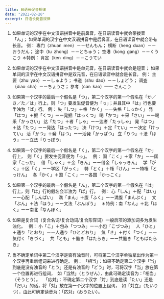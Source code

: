 ```yaml
---
title: 日语长促音规律
date: "2021-02-20"
excerpt: 日语长促音规律
---
```

1. 如果单词的汉字在中文汉语拼音中是前鼻音，在日语读音中就会带拨音「ん」；
如果单词的汉字在中文汉语拼音中是后鼻音，在日语读音中就会带有长音。
例：
専门（zhuan men）－－せんもん；
横断（heng duan）－－おうだん；
途中（tu zhong）－－とちゅう；
空港（kong gang）－－くうこう
＊特例：
肯定（ken ding）－－こうてい

2. 如果单词的汉字在中文汉语拼音中是单元音，在日语读音中就会是短音；
如果单词的汉字在中文汉语拼音中是双元音，在日语读音中就会是长音。
例：
主要（zhu yao）－－しゅよう；
书道（shu dao）－－しょどう；
调査（diao cha）－－ちょうさ；
参考（can kao）—— さんこう

3. 如果第一个汉字的最后一个假名是「つ」，第二个汉字的第一个假名在「か／さ／た／は」行上，则「つ」要发生促音便为「っ」；并且其中「は」行也要半浊为「ぱ」行。
例：
失「しつ」＋格「かく」ーー失格「しっかく」
発「はつ」＋掘「くつ」ーー発掘「はっくつ」
喝「かつ」＋采「さい」ーー喝采「かっさい」
达「たつ」＋者「しゃ」ーー达者「たっしゃ」
発「はつ」＋达「たつ」ーー発达「はったつ」
决「けつ」＋定「てい」ーー决定「けってい」
活「かつ」＋発「はつ」ーー活発「かっぱつ」
立「りつ」＋法「ほう」ーー立法「りっぽう」

4. 如果第一个汉字的最后一个假名是「く」，第二个汉字的第一个假名在「か」行上， 则「く」要发生促音便为「っ」。 
例：
国「こく」＋家「か」ーー国家「こっか」 
借「しゃく」＋金「きん」ーー借金「しゃっきん」 
学「がく」＋区「く」ーー学区「がっく」 
特「とく」＋権「けん」ーー特権「とっけん」 
各「かく」＋国「こく」ーー各国「かっこく」

5. 如果第一个汉字的最后一个假名是「ん」，第二个汉字的第一个假名在「は」行上，则「は」行的假名会半浊为「ぱ」行。 
例：
心「しん」＋配「はい」ーー心配「しんぱい」 
満「まん」＋腹「ふく」ーー満腹「まんぷく」 
文「ぶん」＋法「ほう」ーー文法「ぶんぽう」 
＊特例：南「なん」＋北「ほく」ーー南北「なんぼく」

6. 如果是复合词（复合名词/复合动词/复合形容词）一般后项的添加词多为发生浊化。 
例：
小「こ」＋包み「つつみ」ーー小包「こづつみ」 
人「ひと」＋通り「とおり」ーー人通り「ひとどおり」 
気「き」＋付く「つく」ーー気付く「きづく」 
共「とも」＋働き「はたらき」ーー共働き「ともばたらき」

7. 当不确定单词中第二个汉字是否有浊音时，可将第二个汉字单独拿出作为第一个汉字再重新组词来进行确定。
例：
「相当」：如果不确定第二个汉字「当」到底是没有浊音的「とう」还是有浊音的「どう」时，可将汉字「当」放在第一个位置再进行组词， 如「当然」（とうぜん），由此可确定读音为：「相当」（そうとう）。 
「応対」：不确定第二个汉字「対」到底是读「たい」还是「だい」的话，将「対」放在第一个汉字的位置上组词， 如「対立」（たいりつ），由此可确定读音为：「応対」（おうたい）。
